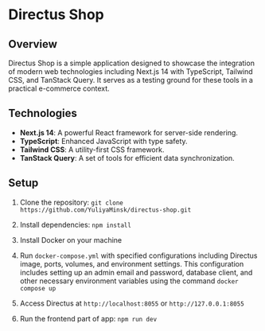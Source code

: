 # Directus Shop

## Overview

Directus Shop is a simple application designed to showcase the integration of modern web technologies including Next.js 14 with TypeScript, Tailwind CSS, and TanStack Query. It serves as a testing ground for these tools in a practical e-commerce context.

## Technologies

- **Next.js 14**: A powerful React framework for server-side rendering.
- **TypeScript**: Enhanced JavaScript with type safety.
- **Tailwind CSS**: A utility-first CSS framework.
- **TanStack Query**: A set of tools for efficient data synchronization.

## Setup

1. Clone the repository:
   `git clone https://github.com/YuliyaMinsk/directus-shop.git`

2. Install dependencies:
   `npm install`

3. Install Docker on your machine

4. Run `docker-compose.yml` with specified configurations including Directus image, ports, volumes, and environment settings. This configuration includes setting up an admin email and password, database client, and other necessary environment variables using the command
   `docker compose up`

5. Access Directus at `http://localhost:8055` or `http://127.0.0.1:8055`

6. Run the frontend part of app:
   `npm run dev`
